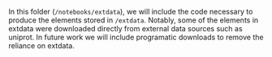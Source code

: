 In this folder (`/notebooks/extdata`), we will include the code necessary to produce the elements stored in `/extdata`. Notably, some of the elements in extdata were downloaded directly from external data sources such as uniprot. In future work we will include programatic downloads to remove the reliance on extdata. 

